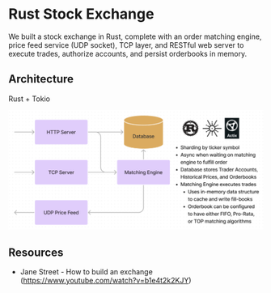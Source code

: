 # Rust Stock Exchange

We built a stock exchange in Rust, complete with an order matching engine, price feed service 
(UDP socket), TCP layer, and RESTful web server to execute trades, authorize accounts, 
and persist orderbooks in memory.

## Architecture
Rust + Tokio

![System Design Diagram](./doc/system_diagram.png)

## Resources
- Jane Street - How to build an exchange (https://www.youtube.com/watch?v=b1e4t2k2KJY)
